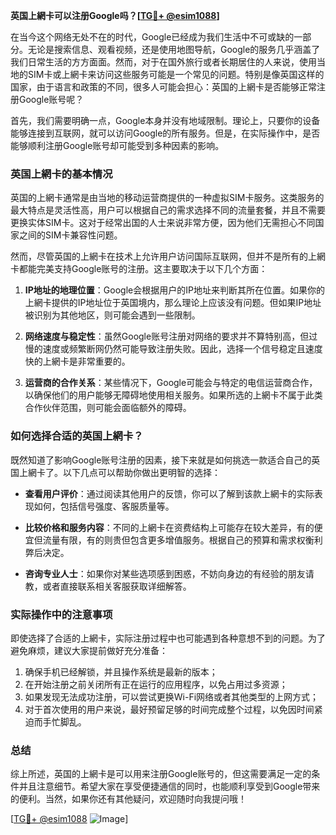 **英国上網卡可以注册Google吗？[[TG💪+ @esim1088](https://t.me/s/esim1088)]**

在当今这个网络无处不在的时代，Google已经成为我们生活中不可或缺的一部分。无论是搜索信息、观看视频，还是使用地图导航，Google的服务几乎涵盖了我们日常生活的方方面面。然而，对于在国外旅行或者长期居住的人来说，使用当地的SIM卡或上網卡来访问这些服务可能是一个常见的问题。特别是像英国这样的国家，由于语言和政策的不同，很多人可能会担心：英国的上網卡是否能够正常注册Google账号呢？

首先，我们需要明确一点，Google本身并没有地域限制。理论上，只要你的设备能够连接到互联网，就可以访问Google的所有服务。但是，在实际操作中，是否能够顺利注册Google账号却可能受到多种因素的影响。

### 英国上網卡的基本情况

英国的上網卡通常是由当地的移动运营商提供的一种虚拟SIM卡服务。这类服务的最大特点是灵活性高，用户可以根据自己的需求选择不同的流量套餐，并且不需要更换实体SIM卡。这对于经常出国的人士来说非常方便，因为他们无需担心不同国家之间的SIM卡兼容性问题。

然而，尽管英国的上網卡在技术上允许用户访问国际互联网，但并不是所有的上網卡都能完美支持Google账号的注册。这主要取决于以下几个方面：

1. **IP地址的地理位置**：Google会根据用户的IP地址来判断其所在位置。如果你的上網卡提供的IP地址位于英国境内，那么理论上应该没有问题。但如果IP地址被识别为其他地区，则可能会遇到一些限制。
   
2. **网络速度与稳定性**：虽然Google账号注册对网络的要求并不算特别高，但过慢的速度或频繁断网仍然可能导致注册失败。因此，选择一个信号稳定且速度快的上網卡是非常重要的。

3. **运营商的合作关系**：某些情况下，Google可能会与特定的电信运营商合作，以确保他们的用户能够无障碍地使用相关服务。如果所选的上網卡不属于此类合作伙伴范围，则可能会面临额外的障碍。

### 如何选择合适的英国上網卡？

既然知道了影响Google账号注册的因素，接下来就是如何挑选一款适合自己的英国上網卡了。以下几点可以帮助你做出更明智的选择：

- **查看用户评价**：通过阅读其他用户的反馈，你可以了解到该款上網卡的实际表现如何，包括信号强度、客服质量等。
  
- **比较价格和服务内容**：不同的上網卡在资费结构上可能存在较大差异，有的便宜但流量有限，有的则贵但包含更多增值服务。根据自己的预算和需求权衡利弊后决定。

- **咨询专业人士**：如果你对某些选项感到困惑，不妨向身边的有经验的朋友请教，或者直接联系相关客服获取详细解答。

### 实际操作中的注意事项

即使选择了合适的上網卡，实际注册过程中也可能遇到各种意想不到的问题。为了避免麻烦，建议大家提前做好充分准备：

1. 确保手机已经解锁，并且操作系统是最新的版本；
2. 在开始注册之前关闭所有正在运行的应用程序，以免占用过多资源；
3. 如果发现无法成功注册，可以尝试更换Wi-Fi网络或者其他类型的上网方式；
4. 对于首次使用的用户来说，最好预留足够的时间完成整个过程，以免因时间紧迫而手忙脚乱。

### 总结

综上所述，英国的上網卡是可以用来注册Google账号的，但这需要满足一定的条件并且注意细节。希望大家在享受便捷通信的同时，也能顺利享受到Google带来的便利。当然，如果你还有其他疑问，欢迎随时向我提问哦！

[[TG💪+ @esim1088](https://t.me/s/esim1088) ![Image](https://i.postimg.cc/4NQfJmqS/Snipaste-2025-05-13-00-14-12.png)]